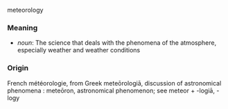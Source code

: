 meteorology
### Meaning
+ _noun_: The science that deals with the phenomena of the atmosphere, especially weather and weather conditions

### Origin

French météorologie, from Greek meteōrologiā, discussion of astronomical phenomena : meteōron, astronomical phenomenon; see meteor + -logiā, -logy
